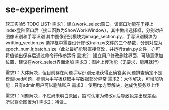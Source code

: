# se-experiment
软工实验5 
TODO LIST: 
需求1：建立work_select窗口，该窗口功能在于接上index登陆窗口后（接口函数为ShowWorkWindow），其中做出选择框，分别对应图像识别和手写识别 
	其中图像识别模块为image_section.py，手写识别模块为writting_section.py 
	选择框中需要设计修改train.py文件的三个参数，分别对应为epoch_num,lr,batch_size（此处最好能够直接修改，并运行train.py文件，亦可将值输出保存后通过命令行传参运行 
需求2：建立用户修改删除界面，可随意添加位置，建议在work_select界面添加 
需求3：图片上传功能（无要求，能用就行） 
 
需求1：大体解决，但目前存在问题手写识别无法获得正确答案 
	问题排查确定不是模型load问题，猜测为手写板获取手写数据部分异常 
需求2：大体解决，可增加功能：只有admin用户可以删除账户 
需求3：使用ftp方案解决，达成伪服务器上传 
  
需求1：问题解决，不过尚未明白原因，暂时认定为修改ui后导致色差出现差距，所以将全图置为1 
需求2：待做... 
